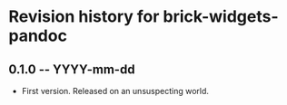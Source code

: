 # Revision history for brick-widgets-pandoc

## 0.1.0  -- YYYY-mm-dd

* First version. Released on an unsuspecting world.
